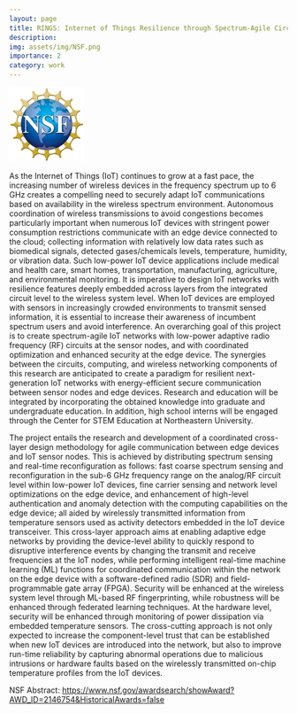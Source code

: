 ```yaml
---
layout: page
title: RINGS: Internet of Things Resilience through Spectrum-Agile Circuits, Learning-Based Communications and Thermal Hardware Security
description:
img: assets/img/NSF.png
importance: 2
category: work
---
```


<style>
.nsf {
  width: 135px;
  height: 135px;
}
</style>
<img src="/assets/img/NSF.png" class="nsf" alt="NSF Logo">

As the Internet of Things (IoT) continues to grow at a fast pace, the increasing number of wireless devices 
in the frequency spectrum up to 6 GHz creates a compelling need to securely adapt IoT communications based 
on availability in the wireless spectrum environment. Autonomous coordination of wireless transmissions to
avoid congestions becomes particularly important when numerous IoT devices with stringent power consumption
restrictions communicate with an edge device connected to the cloud; collecting information with relatively
low data rates such as biomedical signals, detected gases/chemicals levels, temperature, humidity, or vibration 
data. Such low-power IoT device applications include medical and health care, smart homes, transportation, manufacturing,
agriculture, and environmental monitoring. It is imperative to design IoT networks with resilience features deeply
embedded across layers from the integrated circuit level to the wireless system level. When IoT devices are
employed with sensors in increasingly crowded environments to transmit sensed information, it is essential
to increase their awareness of incumbent spectrum users and avoid interference. An overarching goal of this
project is to create spectrum-agile IoT networks with low-power adaptive radio frequency (RF) circuits at the
sensor nodes, and with coordinated optimization and enhanced security at the edge device. The synergies between
the circuits, computing, and wireless networking components of this research are anticipated to create a paradigm
for resilient next-generation IoT networks with energy-efficient secure communication between sensor nodes and edge
devices. Research and education will be integrated by incorporating the obtained knowledge into graduate and undergraduate
education. In addition, high school interns will be engaged through the Center for STEM Education at Northeastern University. <br>

The project entails the research and development of a coordinated cross-layer design methodology for agile communication 
between edge devices and IoT sensor nodes. This is achieved by distributing spectrum sensing and real-time reconfiguration 
as follows: fast coarse spectrum sensing and reconfiguration in the sub-6 GHz frequency range on the analog/RF circuit level 
within low-power IoT devices, fine carrier sensing and network level optimizations on the edge device, and enhancement of 
high-level authentication and anomaly detection with the computing capabilities on the edge device; all aided by wirelessly 
transmitted information from temperature sensors used as activity detectors embedded in the IoT device transceiver.
This cross-layer approach aims at enabling adaptive edge networks by providing the device-level ability to quickly respond
to disruptive interference events by changing the transmit and receive frequencies at the IoT nodes, while performing intelligent
real-time machine learning (ML) functions for coordinated communication within the network on the edge device with a
software-defined radio (SDR) and field-programmable gate array (FPGA). Security will be enhanced at the wireless system 
level through ML-based RF fingerprinting, while robustness will be enhanced through federated learning techniques.
At the hardware level, security will be enhanced through monitoring of power dissipation via embedded temperature sensors.
The cross-cutting approach is not only expected to increase the component-level trust that can be established when new IoT 
devices are introduced into the network, but also to improve run-time reliability by capturing abnormal operations due 
to malicious intrusions or hardware faults based on the wirelessly transmitted on-chip temperature profiles from the IoT devices.

NSF Abstract: <a href="https://www.nsf.gov/awardsearch/showAward?AWD_ID=2146754&HistoricalAwards=false">https://www.nsf.gov/awardsearch/showAward?AWD_ID=2146754&HistoricalAwards=false</a>
